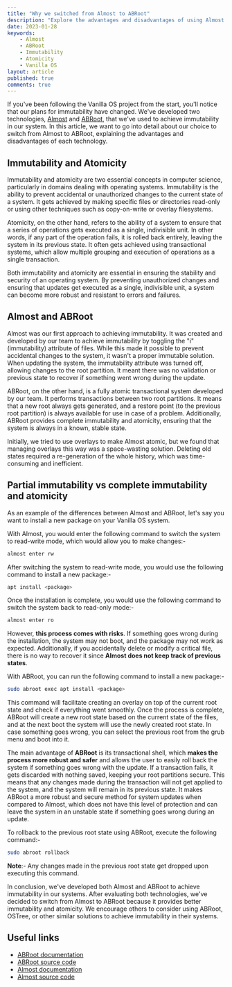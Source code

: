 ```yaml
---
title: "Why we switched from Almost to ABRoot"
description: "Explore the advantages and disadvantages of using Almost and ABRoot technologies to achieve immutability."
date: 2023-01-28
keywords:
    - Almost
    - ABRoot
    - Immutability
    - Atomicity
    - Vanilla OS
layout: article
published: true
comments: true
---
```


If you've been following the Vanilla OS project from the start, you'll notice that our plans for immutability have changed. We've developed two technologies, [Almost](https://github.com/Vanilla-OS/almost) and [ABRoot](https://github.com/Vanilla-OS/ABRoot), that we've used to achieve immutability in our system. In this article, we want to go into detail about our choice to switch from Almost to ABRoot, explaining the advantages and disadvantages of each technology.

## Immutability and Atomicity

Immutability and atomicity are two essential concepts in computer science, particularly in domains dealing with operating systems. Immutability is the ability to prevent accidental or unauthorized changes to the current state of a system. It gets achieved by making specific files or directories read-only or using other techniques such as copy-on-write or overlay filesystems.

Atomicity, on the other hand, refers to the ability of a system to ensure that a series of operations gets executed as a single, indivisible unit. In other words, if any part of the operation fails, it is rolled back entirely, leaving the system in its previous state. It often gets achieved using transactional systems, which allow multiple grouping and execution of operations as a single transaction.

Both immutability and atomicity are essential in ensuring the stability and security of an operating system. By preventing unauthorized changes and ensuring that updates get executed as a single, indivisible unit, a system can become more robust and resistant to errors and failures.

## Almost and ABRoot

Almost was our first approach to achieving immutability. It was created and developed by our team to achieve immutability by toggling the "i" (immutability) attribute of files. While this made it possible to prevent accidental changes to the system, it wasn't a proper immutable solution. When updating the system, the immutability attribute was turned off, allowing changes to the root partition. It meant there was no validation or previous state to recover if something went wrong during the update.

ABRoot, on the other hand, is a fully atomic transactional system developed by our team. It performs transactions between two root partitions. It means that a new root always gets generated, and a restore point (to the previous root partition) is always available for use in case of a problem. Additionally, ABRoot provides complete immutability and atomicity, ensuring that the system is always in a known, stable state.

Initially, we tried to use overlays to make Almost atomic, but we found that managing overlays this way was a space-wasting solution. Deleting old states required a re-generation of the whole history, which was time-consuming and inefficient.

## Partial immutability vs complete immutability and atomicity

As an example of the differences between Almost and ABRoot, let's say you want to install a new package on your Vanilla OS system.

With Almost, you would enter the following command to switch the system to read-write mode, which would allow you to make changes:-

```bash
almost enter rw
```

After switching the system to read-write mode, you would use the following command to install a new package:-

```bash
apt install <package>
```

Once the installation is complete, you would use the following command to switch the system back to read-only mode:-

```bash
almost enter ro
```

However, **this process comes with risks**. If something goes wrong during the installation, the system may not boot, and the package may not work as expected. Additionally, if you accidentally delete or modify a critical file, there is no way to recover it since **Almost does not keep track of previous states**.

With ABRoot, you can run the following command to install a new package:-

```bash
sudo abroot exec apt install <package>
```

This command will facilitate creating an overlay on top of the current root state and check if everything went smoothly. Once the process is complete, ABRoot will create a new root state based on the current state of the files, and at the next boot the system will use the newly created root state. In case something goes wrong, you can select the previous root from the grub menu and boot into it.

The main advantage of **ABRoot** is its transactional shell, which **makes the process more robust and safer** and allows the user to easily roll back the system if something goes wrong with the update. If a transaction fails, it gets discarded with nothing saved, keeping your root partitions secure. This means that any changes made during the transaction will not get applied to the system, and the system will remain in its previous state. It makes ABRoot a more robust and secure method for system updates when compared to Almost, which does not have this level of protection and can leave the system in an unstable state if something goes wrong during an update.

To rollback to the previous root state using ABRoot, execute the following command:-

```bash
sudo abroot rollback
```

**Note**:- Any changes made in the previous root state get dropped upon executing this command.

In conclusion, we've developed both Almost and ABRoot to achieve immutability in our systems. After evaluating both technologies, we've decided to switch from Almost to ABRoot because it provides better immutability and atomicity. We encourage others to consider using ABRoot, OSTree, or other similar solutions to achieve immutability in their systems.

## Useful links

- [ABRoot documentation](https://documentation.vanillaos.org/en/abroot)
- [ABRoot source code](https://github.com/Vanilla-OS/ABRoot/)
- [Almost documentation](https://documentation.vanillaos.org/en/almost)
- [Almost source code](https://github.com/Vanilla-OS/almost)
